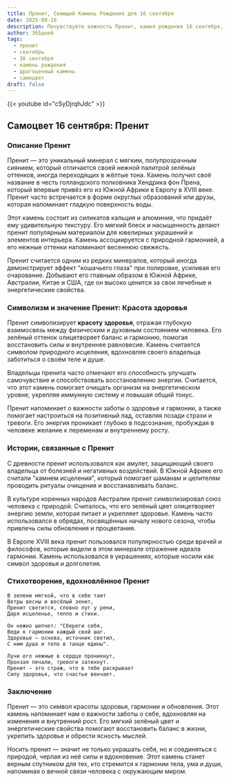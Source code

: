 ```yaml
---
title: Пренит, Сияющий Камень Рождения для 16 сентября
date: 2025-09-16
description: Почувствуйте важность Пренит, камня рождения 16 сентября, который символизирует Красота здоровья. Пусть его красота и значение осветят ваш день.
author: 365дней
tags:
  - пренит
  - сентябрь
  - 16 сентября
  - камень рождения
  - драгоценный камень
  - самоцвет
draft: false
---
```


{{< youtube id="cSyDjrqhJdc" >}}

## Самоцвет 16 сентября: Пренит

### Описание Пренит

Пренит — это уникальный минерал с мягким, полупрозрачным сиянием, который отличается своей нежной палитрой зелёных оттенков, иногда переходящих в жёлтые тона. Камень получил своё название в честь голландского полковника Хендрика фон Прена, который впервые привёз его из Южной Африки в Европу в XVIII веке. Пренит часто встречается в форме округлых образований или друзы, которая напоминает гладкую поверхность воды.

Этот камень состоит из силикатов кальция и алюминия, что придаёт ему удивительную текстуру. Его мягкий блеск и насыщенность делают пренит популярным материалом для ювелирных украшений и элементов интерьера. Камень ассоциируется с природной гармонией, а его нежные оттенки напоминают весеннюю свежесть.

Пренит считается одним из редких минералов, который иногда демонстрирует эффект "кошачьего глаза" при полировке, усиливая его очарование. Добывают его главным образом в Южной Африке, Австралии, Китае и США, где он высоко ценится за свои лечебные и энергетические свойства.

### Символизм и значение Пренит: Красота здоровья

Пренит символизирует **красоту здоровья**, отражая глубокую взаимосвязь между физическим и духовным состоянием человека. Его зелёный оттенок олицетворяет баланс и гармонию, помогая восстановить силы и внутреннее равновесие. Камень считается символом природного исцеления, вдохновляя своего владельца заботиться о своём теле и душе.

Владельцы пренита часто отмечают его способность улучшать самочувствие и способствовать восстановлению энергии. Считается, что этот камень помогает очищать организм на энергетическом уровне, укрепляя иммунную систему и повышая общий тонус.

Пренит напоминает о важности заботы о здоровье и гармонии, а также помогает настроиться на позитивный лад, оставляя позади страхи и тревоги. Его энергия проникает глубоко в подсознание, пробуждая в человеке желание к переменам и внутреннему росту.

### Истории, связанные с Пренит

С древности пренит использовался как амулет, защищающий своего владельца от болезней и негативных воздействий. В Южной Африке его считали "камнем исцеления", который помогает шаманам и целителям проводить ритуалы очищения и восстанавливать баланс.

В культуре коренных народов Австралии пренит символизировал союз человека с природой. Считалось, что его зелёный цвет олицетворяет энергию земли, которая питает и укрепляет здоровье. Камень часто использовался в обрядах, посвящённых началу нового сезона, чтобы привлечь силы обновления и процветания.

В Европе XVIII века пренит пользовался популярностью среди врачей и философов, которые видели в этом минерале отражение идеала гармонии. Камень использовался в украшениях, которые носили как символ здоровья и долголетия.

### Стихотворение, вдохновлённое Пренит

```
В зелени мягкой, что в себе таит  
Ветры весны и весёлый зенит,  
Пренит светится, словно луг у реки,  
Даря исцеленье, тепло и стихи.  

Он нежно шепчет: "Сбереги себя,  
Веди к гармонии каждый свой шаг.  
Здоровье — основа, источник светил,  
С ним душа и тело в танце едины".  

Лучи его нежные в сердце проникнут,  
Пронзая печали, тревоги затихнут.  
Пренит — это страж, что в тебе раскрывает  
Силу здоровья, что счастье венчает.
```

### Заключение

Пренит — это символ красоты здоровья, гармонии и обновления. Этот камень напоминает нам о важности заботы о себе, вдохновляя на изменения и внутренний рост. Его мягкий зелёный цвет и энергетические свойства помогают восстановить баланс в жизни, укрепить здоровье и обрести ясность мыслей.

Носить пренит — значит не только украшать себя, но и соединяться с природой, черпая из неё силы и вдохновение. Этот камень станет верным спутником для тех, кто стремится к гармонии тела, ума и души, напоминая о вечной связи человека с окружающим миром.